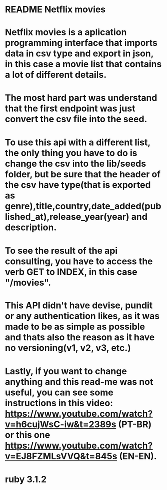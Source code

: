# README Netflix movies

# Netflix movies is a aplication programming interface that imports data in csv type and export in json, in this case a movie list that contains a lot of  different details.
# The most hard part was understand that the first endpoint was just convert the csv file into the seed.

# To use this api with a different list, the only thing you have to do is change the csv into the lib/seeds folder, but be sure that the header of the csv have type(that is exported as genre),title,country,date_added(published_at),release_year(year) and description.

# To see the result of the api consulting, you have to access the verb GET to INDEX, in this case "/movies".

# This API didn't have devise, pundit or any authentication likes, as it was made to be as simple as possible and thats also the reason as it have no versioning(v1, v2, v3, etc.)

# Lastly, if you want to change anything and this read-me was not useful, you can see some instructions in this video: https://www.youtube.com/watch?v=h6cujWsC-iw&t=2389s (PT-BR) or this one https://www.youtube.com/watch?v=EJ8FZMLsVVQ&t=845s (EN-EN).

# ruby 3.1.2
